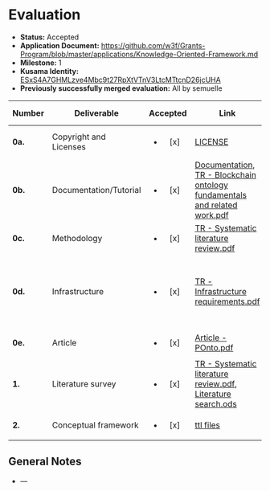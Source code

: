 # Evaluation

- **Status:** Accepted
- **Application Document:** https://github.com/w3f/Grants-Program/blob/master/applications/Knowledge-Oriented-Framework.md
- **Milestone:** 1
- **Kusama Identity:** [ESxS4A7GHMLzve4Mbc9t27RpXtVTnV3LtcMTtcnD26jcUHA](https://polkascan.io/pre/kusama/account/ESxS4A7GHMLzve4Mbc9t27RpXtVTnV3LtcMTtcnD26jcUHA)
- **Previously successfully merged evaluation:** All by semuelle

| Number | Deliverable | Accepted | Link | Evaluation Notes |
| ------ | ----------- | :------: | ---- |----------------- |
| **0a.** | Copyright and Licenses | <ul><li>[x] </li></ul> | [LICENSE](https://github.com/mobr-ai/POnto/blob/5968a91343ed2301bf3976c20ea7310aa6c232c7/LICENSE) | Apache 2.0, _not_ MIT |
| **0b.** | Documentation/Tutorial | <ul><li>[x] </li></ul> | [Documentation](https://github.com/mobr-ai/POnto/tree/5968a91343ed2301bf3976c20ea7310aa6c232c7/deliverables/milestone1/pontov0_documentation), [TR - Blockchain ontology fundamentals and related work.pdf](https://github.com/mobr-ai/POnto/blob/5968a91343ed2301bf3976c20ea7310aa6c232c7/deliverables/milestone1/TR%20-%20Blockchain%20ontology%20fundamentals%20and%20related%20work.pdf) | Various changes and fixes made after discussion. |
| **0c.** | Methodology | <ul><li>[x] </li></ul> | [TR - Systematic literature review.pdf](https://github.com/mobr-ai/POnto/blob/5968a91343ed2301bf3976c20ea7310aa6c232c7/deliverables/milestone1/TR%20-%20Systematic%20literature%20review.pdf) | — |
| **0d.** | Infrastructure | <ul><li>[x] </li></ul> | [TR - Infrastructure requirements.pdf](https://github.com/mobr-ai/POnto/blob/5968a91343ed2301bf3976c20ea7310aa6c232c7/deliverables/milestone1/TR%20-%20Infrastructure%20requirements.pdf) | File format and tools to visualize and validate the ontology. |
| **0e.** | Article | <ul><li>[x] </li></ul> | [Article - POnto.pdf](https://github.com/mobr-ai/POnto/blob/5968a91343ed2301bf3976c20ea7310aa6c232c7/deliverables/milestone1/Article%20-%20POnto.pdf) | — |
| **1.** | Literature survey | <ul><li>[x] </li></ul> | [TR - Systematic literature review.pdf](https://github.com/mobr-ai/POnto/blob/5968a91343ed2301bf3976c20ea7310aa6c232c7/deliverables/milestone1/TR%20-%20Systematic%20literature%20review.pdf), [Literature search.ods](https://github.com/mobr-ai/POnto/blob/5968a91343ed2301bf3976c20ea7310aa6c232c7/deliverables/milestone1/Literature%20search.ods) | — |
| **2.** | Conceptual framework | <ul><li>[x] </li></ul> | [ttl files](https://github.com/mobr-ai/POnto/tree/5968a91343ed2301bf3976c20ea7310aa6c232c7/deliverables/milestone1/pontov0) | — |


## General Notes

- —
